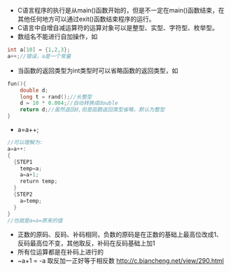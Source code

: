 - C语言程序的执行是从main()函数开始的，但是不一定在main()函数结束，在其他任何地方可以通过exit()函数结束程序的运行。
- C语言中自增自减运算符的运算对象可以是整型、实型、字符型、枚举型。
- 数组名不能进行自加操作，如
```c
int a[10] = {1,2,3};
a++;//错误，a是一个常量
```
- 当函数的返回类型为int类型时可以省略函数的返回类型，如
```c
fun(){
    double d;
    long t = rand();//长整型
    d = 10 * 0.004;//自动转换成double
    return d;//虽然返回d,但是函数返回类型省略，默认为整型
}
```
- a=a++;
```c
//可以理解为:
a=a++:
{
  {STEP1
    temp=a;
    a=a+1;
    return temp;
  }
  {STEP2
    a=temp;
  }
}
//也就是a=a=原来的值
```
- 正数的原码、反码、补码相同，负数的原码是在正数的基础上最高位改成1、反码最高位不变，其他取反，补码在反码基础上加1
- 所有位运算都是在补码上进行的
- ~a+1 = -a  取反加一正好等于相反数 http://c.biancheng.net/view/290.html
